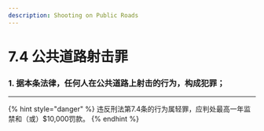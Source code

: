 ```yaml
---
description: Shooting on Public Roads
---
```


# 7.4 公共道路射击罪

### 1. 据本条法律，任何人在公共道路上射击的行为，构成犯罪；

***

{% hint style="danger" %}
违反刑法第7.4条的行为属轻罪，应判处最高一年监禁和（或）$10,000罚款。
{% endhint %}